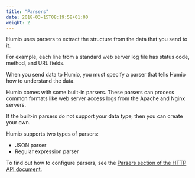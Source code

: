 ```yaml
---
title: "Parsers"
date: 2018-03-15T08:19:58+01:00
weight: 2
---
```

Humio uses parsers to extract the structure from the data that you send to it.

For example, each line from a standard web server log file has status code, method, and URL fields.

When you send data to Humio, you must specify a parser that tells Humio how to understand the data.

Humio comes with some built-in parsers. These parsers can process common formats like web server access logs from the Apache and Nginx servers.

If the built-in parsers do not support your data type, then you can create your own.

Humio supports two types of parsers:

* JSON parser
* Regular expression parser

To find out how to configure parsers, see the [Parsers section of the HTTP API document](http-api/#parsers).

